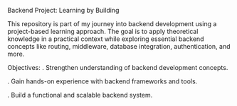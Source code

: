 Backend Project: Learning by Building

This repository is part of my journey into backend development using a project-based learning approach.
The goal is to apply theoretical knowledge in a practical context while exploring essential backend concepts like routing, middleware, database integration, authentication, and more.


Objectives:
. Strengthen understanding of backend development concepts.

. Gain hands-on experience with backend frameworks and tools.

. Build a functional and scalable backend system.
